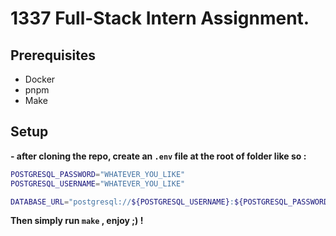 # 1337 Full-Stack Intern Assignment.

## Prerequisites

- Docker
- pnpm
- Make

## Setup

**- after cloning the repo, create an `.env` file at the root of folder like so :**

```bash
POSTGRESQL_PASSWORD="WHATEVER_YOU_LIKE"
POSTGRESQL_USERNAME="WHATEVER_YOU_LIKE"

DATABASE_URL="postgresql://${POSTGRESQL_USERNAME}:${POSTGRESQL_PASSWORD}@localhost:5432/mydb?schema=public"
```

**Then simply run `make` , enjoy ;) !**
